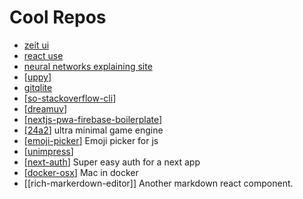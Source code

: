# Cool Repos

- [zeit ui](https://github.com/zeit-ui/react)
- [react use](https://github.com/streamich/react-use)
- [neural networks explaining site](https://github.com/poloclub/cnn-explainer)
- [[uppy]]
- [gitqlite](https://github.com/augmentable-dev/gitqlite)
- [[so-stackoverflow-cli]]
- [[dreamuv]]
- [[nextjs-pwa-firebase-boilerplate]]
- [[24a2]] ultra minimal game engine
- [[emoji-picker]] Emoji picker for js
- [[unimpress]]
- [[next-auth]] Super easy auth for a next app
- [[docker-osx]] Mac in docker
- [[rich-markerdown-editor]] Another markdown react component.


[//begin]: # "Autogenerated link references for markdown compatibility"
[uppy]: uppy "Uppy"
[so-stackoverflow-cli]: so-stackoverflow-cli "So Stackoverflow Cli"
[dreamuv]: dreamuv "Dreamuv"
[nextjs-pwa-firebase-boilerplate]: nextjs-pwa-firebase-boilerplate "Nextjs Pwa Firebase Boilerplate"
[24a2]: 24a2 "24a2"
[emoji-picker]: emoji-picker "Emoji Picker"
[unimpress]: unimpress "Unimpress"
[next-auth]: next-auth "Next Auth"
[docker-osx]: docker-osx "Docker Osx"
[//end]: # "Autogenerated link references"